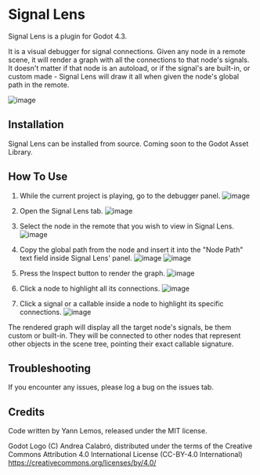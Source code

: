 # Signal Lens

Signal Lens is a plugin for Godot 4.3. 

It is a visual debugger for signal connections.
Given any node in a remote scene, it will render a graph with all the connections to that node's signals.
It doesn't matter if that node is an autoload, or if the signal's are built-in, or custom made - Signal Lens will draw it all when given the node's global path in the remote.

![image](https://github.com/user-attachments/assets/bbae89de-fcba-473f-9e30-98a1f064683b)

## Installation

Signal Lens can be installed from source. Coming soon to the Godot Asset Library.

## How To Use

1. While the current project is playing, go to the debugger panel.
![image](https://github.com/user-attachments/assets/69ebe0c6-3410-45ef-8769-58735c3cb4a6)

2. Open the Signal Lens tab.
![image](https://github.com/user-attachments/assets/668c5d12-43b9-4a09-8a96-bb3c96e91041)

3. Select the node in the remote that you wish to view in Signal Lens.
![image](https://github.com/user-attachments/assets/22657f04-2f8f-43c1-849d-fca96a6ef91f)

4. Copy the global path from the node and insert it into the "Node Path" text field inside Signal Lens' panel.
![image](https://github.com/user-attachments/assets/36b8eb99-c73d-4dd7-9afb-4d06b9fbe5b0)
![image](https://github.com/user-attachments/assets/6d1bef20-b123-47f8-bd1f-bdb608046f86)

5. Press the Inspect button to render the graph.
![image](https://github.com/user-attachments/assets/252bce58-7387-45e1-8ae1-8013aed873ce)

6. Click a node to highlight all its connections.
![image](https://github.com/user-attachments/assets/2922f11b-19d2-4a1f-a338-d5ca0869a08c)

7. Click a signal or a callable inside a node to highlight its specific connections.
![image](https://github.com/user-attachments/assets/a6b5bc5a-4746-4b96-8991-71eb88a3f048)

The rendered graph will display all the target node's signals, be them custom or built-in. 
They will be connected to other nodes that represent other objects in the scene tree, pointing their exact callable signature.

## Troubleshooting

If you encounter any issues, please log a bug on the issues tab.

## Credits

Code written by Yann Lemos, released under the MIT license.

Godot Logo (C) Andrea Calabró, distributed under the terms of the Creative Commons Attribution 4.0 International License (CC-BY-4.0 International) <https://creativecommons.org/licenses/by/4.0/>

